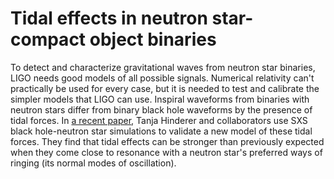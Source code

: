 ---
---

# Tidal effects in neutron star-compact object binaries

To detect and characterize gravitational waves from neutron star binaries, LIGO needs good models of
all possible signals.  Numerical relativity can't practically be used for every case, but it is
needed to test and calibrate the simpler models that LIGO can use.  Inspiral waveforms from binaries
with neutron stars differ from binary black hole waveforms by the presence of tidal forces.  In [a
recent paper](http://arxiv.org/abs/1602.00599), Tanja Hinderer and collaborators use SXS black
hole-neutron star simulations to validate a new model of these tidal forces.  They find that tidal
effects can be stronger than previously expected when they come close to resonance with a neutron
star's preferred ways of ringing (its normal modes of oscillation).
